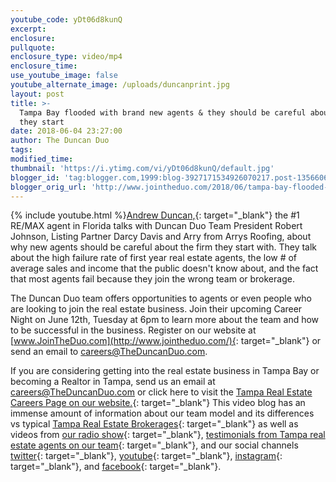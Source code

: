 ```yaml
---
youtube_code: yDt06d8kunQ
excerpt:
enclosure:
pullquote:
enclosure_type: video/mp4
enclosure_time:
use_youtube_image: false
youtube_alternate_image: /uploads/duncanprint.jpg
layout: post
title: >-
  Tampa Bay flooded with brand new agents & they should be careful about where
  they start
date: 2018-06-04 23:27:00
author: The Duncan Duo
tags:
modified_time:
thumbnail: 'https://i.ytimg.com/vi/yDt06d8kunQ/default.jpg'
blogger_id: 'tag:blogger.com,1999:blog-3927171534926070217.post-1356606872174877077'
blogger_orig_url: 'http://www.jointheduo.com/2018/06/tampa-bay-flooded-with-brand-new-agents.html'
---
```


{% include youtube.html %}[Andrew Duncan,](http://www.theduncanduo.com/){: target="_blank"} the #1 RE/MAX agent in Florida talks with Duncan Duo Team President Robert Johnson, Listing Partner Darcy Davis and Arry from Arrys Roofing, about why new agents should be careful about the firm they start with. They talk about the high failure rate of first year real estate agents, the low # of average sales and income that the public doesn't know about, and the fact that most agents fail because they join the wrong team or brokerage.

The Duncan Duo team offers opportunities to agents or even people who are looking to join the real estate business. Join their upcoming Career Night on June 12th, Tuesday at 6pm to learn more about the team and how to be successful in the business. Register on our website at [www.JoinTheDuo.com](http://www.jointheduo.com/){: target="_blank"} or send an email to [careers@TheDuncanDuo.com](mailto:careers@TheDuncanDuo.com).

If you are considering getting into the real estate business in Tampa Bay or becoming a Realtor in Tampa, send us an email at [careers@TheDuncanDuo.com](mailto:careers@TheDuncanDuo.com) or click here to visit the [Tampa Real Estate Careers Page on our website.](http://www.theduncanduo.com/custompages_reports/real_estate_career.htm){: target="_blank"}  This video blog has an immense amount of information about our team model and its differences vs typical [Tampa Real Estate Brokerages](http://www.searchmlstampa.com/){: target="_blank"} as well as videos from [our radio show](http://www.970wfla.com/media/podcast-duncan-duo-tampa-real-estate-show-duncanduo/){: target="_blank"}, [testimonials from Tampa real estate agents on our team](http://snack.to/th3wkwyl){: target="_blank"}, and our social channels [twitter](http://www.twitter.com/theduncanduo){: target="_blank"}, [youtube](http://www.youtube.com/theduncanduo){: target="_blank"}, [instagram](http://www.instagram.com/theduncanduo){: target="_blank"}, and [facebook](http://www.facebook.com/remaxdynamictampa){: target="_blank"}.
